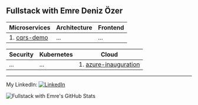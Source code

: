## Fullstack with Emre Deniz Özer 

| Microservices | Architecture | Frontend |
| -------- | -------- | -------- |
| 1. [cqrs-demo](https://github.com/emredenizozer/cqrs-demo) | ... | ... |

| Security | Kubernetes | Cloud |
| -------- | -------- | -------- |
| ... | ... | 1. [azure-inauguration](https://github.com/emredenizozer/azure-inauguration) |

---

My LinkedIn:
[<img src="https://raw.githubusercontent.com/paulrobertlloyd/socialmediaicons/main/linkedin-16x16.png" alt="LinkedIn" class="linkedin-icon">](https://www.linkedin.com/in/emredenizozer/)

![Fullstack with Emre's GitHub Stats](https://github-readme-stats.vercel.app/api?username=emredenizozer&show_icons=true&theme=radical)

